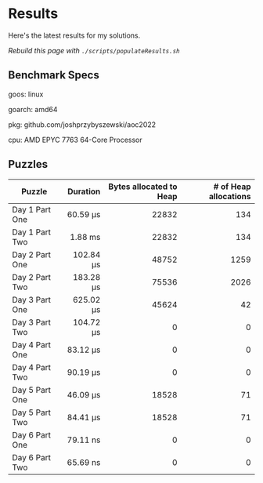 # Results

Here's the latest results for my solutions.

_Rebuild this page with `./scripts/populateResults.sh`_

## Benchmark Specs

goos: linux

goarch: amd64

pkg: github.com/joshprzybyszewski/aoc2022

cpu: AMD EPYC 7763 64-Core Processor                


## Puzzles

|Puzzle|Duration|Bytes allocated to Heap|# of Heap allocations|
|-|-:|-:|-:|
|Day 1 Part One|60.59 µs|22832|134|
|Day 1 Part Two|1.88 ms|22832|134|
|Day 2 Part One|102.84 µs|48752|1259|
|Day 2 Part Two|183.28 µs|75536|2026|
|Day 3 Part One|625.02 µs|45624|42|
|Day 3 Part Two|104.72 µs|0|0|
|Day 4 Part One|83.12 µs|0|0|
|Day 4 Part Two|90.19 µs|0|0|
|Day 5 Part One|46.09 µs|18528|71|
|Day 5 Part Two|84.41 µs|18528|71|
|Day 6 Part One|79.11 ns|0|0|
|Day 6 Part Two|65.69 ns|0|0|
